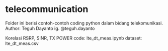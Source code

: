 # telecommunication

Folder ini berisi contoh-contoh coding python dalam bidang telekomunikasi.
Author: Teguh Dayanto
        ig. @teguh.dayanto

Korelasi RSRP, SINR, TX POWER
code: lte_dt_meas.ipynb
dataset: lte_dt_meas.csv


